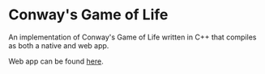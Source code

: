 # Conway's Game of Life

An implementation of Conway's Game of Life written in C++ that compiles as both a native and web app.

Web app can be found [here](https://watersilver.github.io/Game-of-Life/).